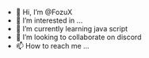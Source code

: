 - 👋 Hi, I’m @FozuX
- 👀 I’m interested in ...
- 🌱 I’m currently learning java script
- 💞️ I’m looking to collaborate on discord 
- 📫 How to reach me ...

<!---
FozuX/FozuX is a ✨ special ✨ repository because its `README.md` (this file) appears on your GitHub profile.
You can click the Preview link to take a look at your changes.
--->
